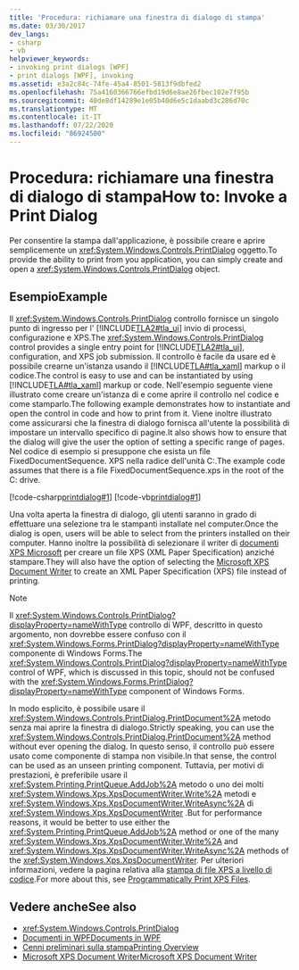 ```yaml
---
title: 'Procedura: richiamare una finestra di dialogo di stampa'
ms.date: 03/30/2017
dev_langs:
- csharp
- vb
helpviewer_keywords:
- invoking print dialogs [WPF]
- print dialogs [WPF], invoking
ms.assetid: e3a2c84c-74fe-45a4-8501-5813f9dbfed2
ms.openlocfilehash: 75a4160366766efbd19d6e8ae26fbec102e7f95b
ms.sourcegitcommit: 40de8df14289e1e05b40d6e5c1daabd3c286d70c
ms.translationtype: MT
ms.contentlocale: it-IT
ms.lasthandoff: 07/22/2020
ms.locfileid: "86924500"
---
```

# <a name="how-to-invoke-a-print-dialog"></a><span data-ttu-id="63246-102">Procedura: richiamare una finestra di dialogo di stampa</span><span class="sxs-lookup"><span data-stu-id="63246-102">How to: Invoke a Print Dialog</span></span>
<span data-ttu-id="63246-103">Per consentire la stampa dall'applicazione, è possibile creare e aprire semplicemente un <xref:System.Windows.Controls.PrintDialog> oggetto.</span><span class="sxs-lookup"><span data-stu-id="63246-103">To provide the ability to print from you application, you can simply create and open a <xref:System.Windows.Controls.PrintDialog> object.</span></span>  
  
## <a name="example"></a><span data-ttu-id="63246-104">Esempio</span><span class="sxs-lookup"><span data-stu-id="63246-104">Example</span></span>  
 <span data-ttu-id="63246-105">Il <xref:System.Windows.Controls.PrintDialog> controllo fornisce un singolo punto di ingresso per l' [!INCLUDE[TLA2#tla_ui](../../../../includes/tla2sharptla-ui-md.md)] invio di processi, configurazione e XPS.</span><span class="sxs-lookup"><span data-stu-id="63246-105">The <xref:System.Windows.Controls.PrintDialog> control provides a single entry point for [!INCLUDE[TLA2#tla_ui](../../../../includes/tla2sharptla-ui-md.md)], configuration, and XPS job submission.</span></span> <span data-ttu-id="63246-106">Il controllo è facile da usare ed è possibile crearne un'istanza usando il [!INCLUDE[TLA#tla_xaml](../../../../includes/tlasharptla-xaml-md.md)] markup o il codice.</span><span class="sxs-lookup"><span data-stu-id="63246-106">The control is easy to use and can be instantiated by using [!INCLUDE[TLA#tla_xaml](../../../../includes/tlasharptla-xaml-md.md)] markup or code.</span></span> <span data-ttu-id="63246-107">Nell'esempio seguente viene illustrato come creare un'istanza di e come aprire il controllo nel codice e come stamparlo.</span><span class="sxs-lookup"><span data-stu-id="63246-107">The following example demonstrates how to instantiate and open the control in code and how to print from it.</span></span> <span data-ttu-id="63246-108">Viene inoltre illustrato come assicurarsi che la finestra di dialogo fornisca all'utente la possibilità di impostare un intervallo specifico di pagine.</span><span class="sxs-lookup"><span data-stu-id="63246-108">It also shows how to ensure that the dialog will give the user the option of setting a specific range of pages.</span></span> <span data-ttu-id="63246-109">Nel codice di esempio si presuppone che esista un file FixedDocumentSequence. XPS nella radice dell'unità C:.</span><span class="sxs-lookup"><span data-stu-id="63246-109">The example code assumes that there is a file FixedDocumentSequence.xps in the root of the C: drive.</span></span>  
  
 [!code-csharp[printdialog#1](~/samples/snippets/csharp/VS_Snippets_Wpf/PrintDialog/CSharp/Window1.xaml.cs#1)]
 [!code-vb[printdialog#1](~/samples/snippets/visualbasic/VS_Snippets_Wpf/PrintDialog/visualbasic/window1.xaml.vb#1)]  
  
 <span data-ttu-id="63246-110">Una volta aperta la finestra di dialogo, gli utenti saranno in grado di effettuare una selezione tra le stampanti installate nel computer.</span><span class="sxs-lookup"><span data-stu-id="63246-110">Once the dialog is open, users will be able to select from the printers installed on their computer.</span></span> <span data-ttu-id="63246-111">Hanno inoltre la possibilità di selezionare il writer di [documenti XPS Microsoft](/windows/win32/printdocs/microsoft-xps-document-writer) per creare un file XPS (XML Paper Specification) anziché stampare.</span><span class="sxs-lookup"><span data-stu-id="63246-111">They will also have the option of selecting the [Microsoft XPS Document Writer](/windows/win32/printdocs/microsoft-xps-document-writer) to create an XML Paper Specification (XPS) file instead of printing.</span></span>  
  
> [!NOTE]
> <span data-ttu-id="63246-112">Il <xref:System.Windows.Controls.PrintDialog?displayProperty=nameWithType> controllo di WPF, descritto in questo argomento, non dovrebbe essere confuso con il <xref:System.Windows.Forms.PrintDialog?displayProperty=nameWithType> componente di Windows Forms.</span><span class="sxs-lookup"><span data-stu-id="63246-112">The <xref:System.Windows.Controls.PrintDialog?displayProperty=nameWithType> control of WPF, which is discussed in this topic, should not be confused with the <xref:System.Windows.Forms.PrintDialog?displayProperty=nameWithType> component of Windows Forms.</span></span>  
  
 <span data-ttu-id="63246-113">In modo esplicito, è possibile usare il <xref:System.Windows.Controls.PrintDialog.PrintDocument%2A> metodo senza mai aprire la finestra di dialogo.</span><span class="sxs-lookup"><span data-stu-id="63246-113">Strictly speaking, you can use the <xref:System.Windows.Controls.PrintDialog.PrintDocument%2A> method without ever opening the dialog.</span></span> <span data-ttu-id="63246-114">In questo senso, il controllo può essere usato come componente di stampa non visibile.</span><span class="sxs-lookup"><span data-stu-id="63246-114">In that sense, the control can be used as an unseen printing component.</span></span> <span data-ttu-id="63246-115">Tuttavia, per motivi di prestazioni, è preferibile usare il <xref:System.Printing.PrintQueue.AddJob%2A> metodo o uno dei molti <xref:System.Windows.Xps.XpsDocumentWriter.Write%2A> metodi e <xref:System.Windows.Xps.XpsDocumentWriter.WriteAsync%2A> di <xref:System.Windows.Xps.XpsDocumentWriter> .</span><span class="sxs-lookup"><span data-stu-id="63246-115">But for performance reasons, it would be better to use either the <xref:System.Printing.PrintQueue.AddJob%2A> method or one of the many <xref:System.Windows.Xps.XpsDocumentWriter.Write%2A> and <xref:System.Windows.Xps.XpsDocumentWriter.WriteAsync%2A> methods of the <xref:System.Windows.Xps.XpsDocumentWriter>.</span></span> <span data-ttu-id="63246-116">Per ulteriori informazioni, vedere la pagina relativa alla [stampa di file XPS a livello di codice](how-to-programmatically-print-xps-files.md).</span><span class="sxs-lookup"><span data-stu-id="63246-116">For more about this, see [Programmatically Print XPS Files](how-to-programmatically-print-xps-files.md).</span></span>  
  
## <a name="see-also"></a><span data-ttu-id="63246-117">Vedere anche</span><span class="sxs-lookup"><span data-stu-id="63246-117">See also</span></span>

- <xref:System.Windows.Controls.PrintDialog>
- [<span data-ttu-id="63246-118">Documenti in WPF</span><span class="sxs-lookup"><span data-stu-id="63246-118">Documents in WPF</span></span>](documents-in-wpf.md)
- [<span data-ttu-id="63246-119">Cenni preliminari sulla stampa</span><span class="sxs-lookup"><span data-stu-id="63246-119">Printing Overview</span></span>](printing-overview.md)
- [<span data-ttu-id="63246-120">Microsoft XPS Document Writer</span><span class="sxs-lookup"><span data-stu-id="63246-120">Microsoft XPS Document Writer</span></span>](/windows/win32/printdocs/microsoft-xps-document-writer)
